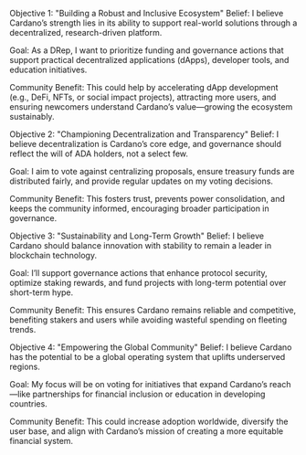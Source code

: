 Objective 1: "Building a Robust and Inclusive Ecosystem"
Belief: I believe Cardano’s strength lies in its ability to support real-world solutions through a decentralized, research-driven platform.

Goal: As a DRep, I want to prioritize funding and governance actions that support practical decentralized applications (dApps), developer tools, and education initiatives.

Community Benefit: This could help by accelerating dApp development (e.g., DeFi, NFTs, or social impact projects), attracting more users, and ensuring newcomers understand Cardano’s value—growing the ecosystem sustainably.

Objective 2: "Championing Decentralization and Transparency"
Belief: I believe decentralization is Cardano’s core edge, and governance should reflect the will of ADA holders, not a select few.

Goal: I aim to vote against centralizing proposals, ensure treasury funds are distributed fairly, and provide regular updates on my voting decisions.

Community Benefit: This fosters trust, prevents power consolidation, and keeps the community informed, encouraging broader participation in governance.

Objective 3: "Sustainability and Long-Term Growth"
Belief: I believe Cardano should balance innovation with stability to remain a leader in blockchain technology.

Goal: I’ll support governance actions that enhance protocol security, optimize staking rewards, and fund projects with long-term potential over short-term hype.

Community Benefit: This ensures Cardano remains reliable and competitive, benefiting stakers and users while avoiding wasteful spending on fleeting trends.

Objective 4: "Empowering the Global Community"
Belief: I believe Cardano has the potential to be a global operating system that uplifts underserved regions.

Goal: My focus will be on voting for initiatives that expand Cardano’s reach—like partnerships for financial inclusion or education in developing countries.

Community Benefit: This could increase adoption worldwide, diversify the user base, and align with Cardano’s mission of creating a more equitable financial system.

